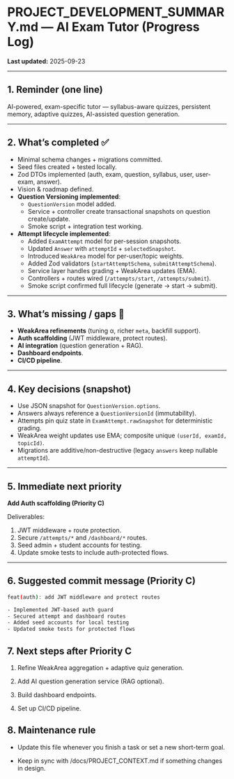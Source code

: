 # PROJECT_DEVELOPMENT_SUMMARY.md — AI Exam Tutor (Progress Log)

**Last updated:** 2025-09-23  

---

## 1. Reminder (one line)
AI-powered, exam-specific tutor — syllabus-aware quizzes, persistent memory, adaptive quizzes, AI-assisted question generation.

---

## 2. What’s completed ✅
- Minimal schema changes + migrations committed.  
- Seed files created + tested locally.  
- Zod DTOs implemented (auth, exam, question, syllabus, user, user-exam, answer).  
- Vision & roadmap defined.  
- **Question Versioning implemented**:  
  - `QuestionVersion` model added.  
  - Service + controller create transactional snapshots on question create/update.  
  - Smoke script + integration test working.  
- **Attempt lifecycle implemented**:  
  - Added `ExamAttempt` model for per-session snapshots.  
  - Updated `Answer` with `attemptId` + `selectedSnapshot`.  
  - Introduced `WeakArea` model for per-user/topic weights.  
  - Added Zod validators (`startAttemptSchema`, `submitAttemptSchema`).  
  - Service layer handles grading + WeakArea updates (EMA).  
  - Controllers + routes wired (`/attempts/start`, `/attempts/submit`).  
  - Smoke script confirmed full lifecycle (generate → start → submit).  

---

## 3. What’s missing / gaps 🚧
- **WeakArea refinements** (tuning α, richer `meta`, backfill support).  
- **Auth scaffolding** (JWT middleware, protect routes).  
- **AI integration** (question generation + RAG).  
- **Dashboard endpoints**.  
- **CI/CD pipeline**.  

---

## 4. Key decisions (snapshot)
- Use JSON snapshot for `QuestionVersion.options`.  
- Answers always reference a `QuestionVersionId` (immutability).  
- Attempts pin quiz state in `ExamAttempt.rawSnapshot` for deterministic grading.  
- WeakArea weight updates use EMA; composite unique `(userId, examId, topicId)`.  
- Migrations are additive/non-destructive (legacy `answers` keep nullable `attemptId`).  

---

## 5. Immediate next priority
**Add Auth scaffolding (Priority C)**  

Deliverables:  
1. JWT middleware + route protection.  
2. Secure `/attempts/*` and `/dashboard/*` routes.  
3. Seed admin + student accounts for testing.  
4. Update smoke tests to include auth-protected flows.  

---

## 6. Suggested commit message (Priority C)
```bash
feat(auth): add JWT middleware and protect routes

- Implemented JWT-based auth guard
- Secured attempt and dashboard routes
- Added seed accounts for local testing
- Updated smoke tests for protected flows

```

## 7. Next steps after Priority C

1. Refine WeakArea aggregation + adaptive quiz generation.

2. Add AI question generation service (RAG optional).

3. Build dashboard endpoints.

4. Set up CI/CD pipeline.

## 8. Maintenance rule

- Update this file whenever you finish a task or set a new short-term goal.

- Keep in sync with /docs/PROJECT_CONTEXT.md if something changes in design.
